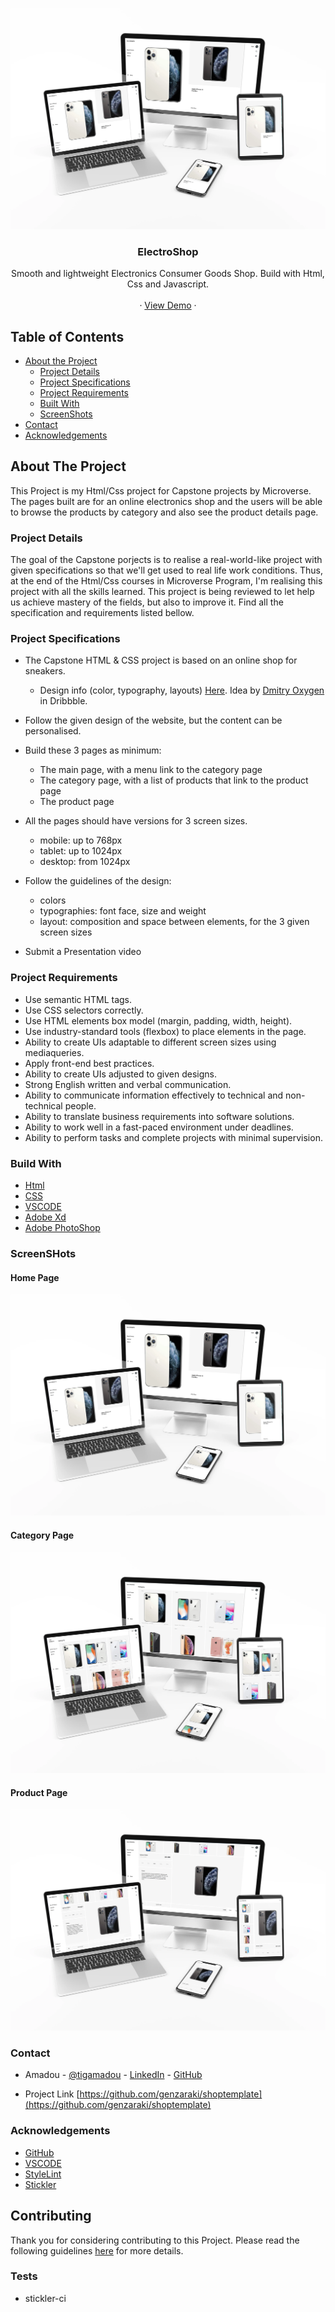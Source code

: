 <!-- PROJECT LOGO -->
![Screenshot Image](images/home.webp)
<br />
<p align="center">
   <h3 align="center">ElectroShop</h3>

  <p align="center">
    Smooth and lightweight Electronics Consumer  Goods Shop. Build with Html, Css and Javascript.
    <br />    
    <br />
    ·
     <a href="https://rawcdn.githack.com/genzaraki/shoptemplate/c3a12d5c081d2b240f7ff6834a62bf97efebc885/index.html" target="_blank">View Demo</a>
    ·  
  </p>
</p>
 
<!-- TABLE OF CONTENTS -->
## Table of Contents

* [About the Project](#about-the-project)
  * [Project Details](#project-details)
  * [Project Specifications](#project-specifications)
  * [Project Requirements](#project-requirements)
  * [Built With](#built-with)
  * [ScreenShots](#built-with)
* [Contact](#contact)
* [Acknowledgements](#acknowledgements)



<!-- ABOUT THE PROJECT -->
## About The Project

  This Project is my Html/Css project for Capstone projects by Microverse. The pages built are for an online electronics shop and the users will be able to browse the products by category and also see the product details page. 
  
### Project Details
The goal of the Capstone porjects is to realise a real-world-like project with given specifications so that we'll get used to real life work conditions. Thus, at the end of the Html/Css courses in Microverse Program, I'm realising this project with all the skills learned. This project is being reviewed to let help us  achieve mastery of the fields, but also to improve it. Find all the specification and requirements listed bellow.

### Project Specifications
* The Capstone  HTML & CSS project is based on an online shop for sneakers.
  *  Design info (color, typography, layouts)   <a href="https://www.behance.net/gallery/80392909/AXEL-ARIGATO-Website">Here</a>. Idea by <a href="https://dribbble.com/oxygen_dima"> Dmitry Oxygen</a> in Dribbble. 
* Follow the given design of the website, but the content  can be personalised.

* Build these 3 pages as minimum: 
  * The main page, with a menu link to the category page
  * The category page, with a list of products that link to the product page
  * The product page
* All the pages should have versions for 3 screen sizes.
  * mobile: up to 768px
  * tablet: up to 1024px
  * desktop: from 1024px
* Follow the guidelines of the design:
  * colors
  * typographies: font face, size and weight
  * layout: composition and space between elements, for the 3 given screen sizes
* Submit a Presentation video

### Project Requirements
- Use semantic HTML tags.
- Use CSS selectors correctly.
- Use HTML elements box model (margin, padding, width, height).
- Use industry-standard tools (flexbox) to place elements in the page.
- Ability to create UIs adaptable to different screen sizes using mediaqueries.
- Apply front-end best practices.
- Ability to create UIs adjusted to given designs.
- Strong English written and verbal communication.
- Ability to communicate information effectively to technical and non-technical people.
- Ability to translate business requirements into software solutions.
- Ability to work well in a fast-paced environment under deadlines.
- Ability to perform tasks and complete projects with minimal supervision.

### Build With

* [Html]()
* [CSS]()
* [VSCODE]()
* [Adobe Xd]()
* [Adobe PhotoShop]()

### ScreenSHots
#### Home Page
![Screenshot Image](images/home.webp)
<br/>

#### Category Page
![Screenshot Image](images/category.webp)
<br/>

#### Product Page
![Screenshot Image](images/product.webp)
<br/>

### Contact
* Amadou - [@tigamadou](https://twitter.com/tigamadou) - [LinkedIn](https://www.linkedin.com/in/amadou-ibrahim-75769167) - [GitHub](https://github.com/genzaraki)

* Project Link [https://github.com/genzaraki/shoptemplate](https://github.com/genzaraki/shoptemplate)

### Acknowledgements

* [GitHub](https://github.com)
* [VSCODE]()
* [StyleLint]()
* [Stickler]()

## Contributing

Thank you for considering contributing to this Project. Please read the following guidelines <a href="https://github.com/MarcDiethelm/contributing/blob/master/README.md">here</a> for more details. 

### Tests
* stickler-ci 
